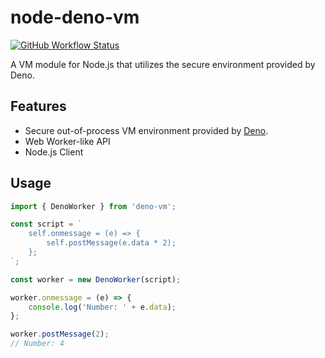# node-deno-vm

[![GitHub Workflow Status](https://img.shields.io/github/workflow/status/casual-simulation/node-deno-vm/Continuous%20Integration)](https://github.com/casual-simulation/node-deno-vm/actions?query=workflow%3A%22Continuous+Integration%22)

A VM module for Node.js that utilizes the secure environment provided by Deno.

## Features

-   Secure out-of-process VM environment provided by [Deno](https://deno.land).
-   Web Worker-like API
-   Node.js Client

## Usage

```typescript
import { DenoWorker } from 'deno-vm';

const script = `
    self.onmessage = (e) => {
        self.postMessage(e.data * 2);
    };
`;

const worker = new DenoWorker(script);

worker.onmessage = (e) => {
    console.log('Number: ' + e.data);
};

worker.postMessage(2);
// Number: 4
```
